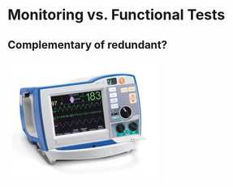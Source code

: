 # Monitoring vs. Functional Tests

## Complementary of redundant?

![Defibrillator](../images-base/defibrillator.jpg)
